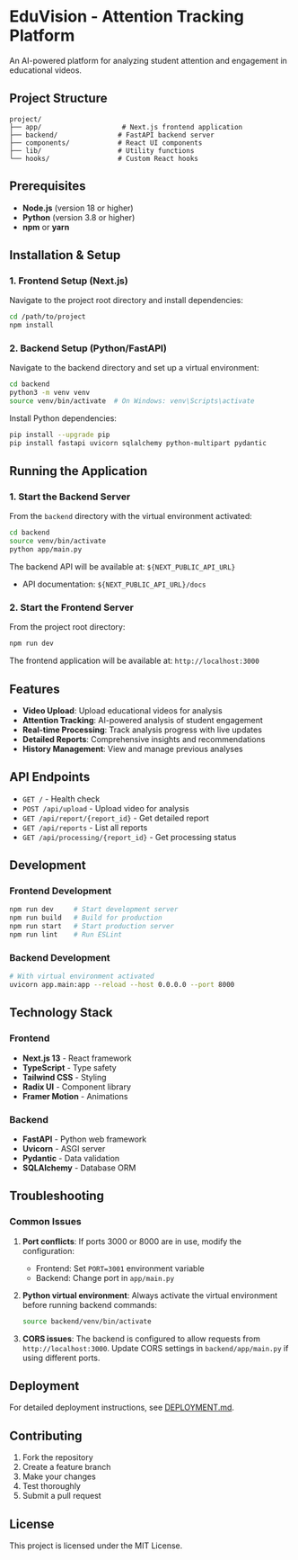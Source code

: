 # EduVision - Attention Tracking Platform

An AI-powered platform for analyzing student attention and engagement in educational videos.

## Project Structure

```
project/
├── app/                    # Next.js frontend application
├── backend/               # FastAPI backend server
├── components/            # React UI components
├── lib/                   # Utility functions
└── hooks/                 # Custom React hooks
```

## Prerequisites

- **Node.js** (version 18 or higher)
- **Python** (version 3.8 or higher)
- **npm** or **yarn**

## Installation & Setup

### 1. Frontend Setup (Next.js)

Navigate to the project root directory and install dependencies:

```bash
cd /path/to/project
npm install
```

### 2. Backend Setup (Python/FastAPI)

Navigate to the backend directory and set up a virtual environment:

```bash
cd backend
python3 -m venv venv
source venv/bin/activate  # On Windows: venv\Scripts\activate
```

Install Python dependencies:

```bash
pip install --upgrade pip
pip install fastapi uvicorn sqlalchemy python-multipart pydantic
```

## Running the Application

### 1. Start the Backend Server

From the `backend` directory with the virtual environment activated:

```bash
cd backend
source venv/bin/activate
python app/main.py
```
The backend API will be available at: `${NEXT_PUBLIC_API_URL}`
- API documentation: `${NEXT_PUBLIC_API_URL}/docs`

### 2. Start the Frontend Server

From the project root directory:

```bash
npm run dev
```

The frontend application will be available at: `http://localhost:3000`

## Features

- **Video Upload**: Upload educational videos for analysis
- **Attention Tracking**: AI-powered analysis of student engagement
- **Real-time Processing**: Track analysis progress with live updates
- **Detailed Reports**: Comprehensive insights and recommendations
- **History Management**: View and manage previous analyses

## API Endpoints

- `GET /` - Health check
- `POST /api/upload` - Upload video for analysis
- `GET /api/report/{report_id}` - Get detailed report
- `GET /api/reports` - List all reports
- `GET /api/processing/{report_id}` - Get processing status

## Development

### Frontend Development
```bash
npm run dev     # Start development server
npm run build   # Build for production
npm run start   # Start production server
npm run lint    # Run ESLint
```

### Backend Development
```bash
# With virtual environment activated
uvicorn app.main:app --reload --host 0.0.0.0 --port 8000
```

## Technology Stack

### Frontend
- **Next.js 13** - React framework
- **TypeScript** - Type safety
- **Tailwind CSS** - Styling
- **Radix UI** - Component library
- **Framer Motion** - Animations

### Backend
- **FastAPI** - Python web framework
- **Uvicorn** - ASGI server
- **Pydantic** - Data validation
- **SQLAlchemy** - Database ORM

## Troubleshooting

### Common Issues

1. **Port conflicts**: If ports 3000 or 8000 are in use, modify the configuration:
   - Frontend: Set `PORT=3001` environment variable
   - Backend: Change port in `app/main.py`

2. **Python virtual environment**: Always activate the virtual environment before running backend commands:
   ```bash
   source backend/venv/bin/activate
   ```

3. **CORS issues**: The backend is configured to allow requests from `http://localhost:3000`. Update CORS settings in `backend/app/main.py` if using different ports.

## Deployment

For detailed deployment instructions, see [DEPLOYMENT.md](./DEPLOYMENT.md).

## Contributing

1. Fork the repository
2. Create a feature branch
3. Make your changes
4. Test thoroughly
5. Submit a pull request

## License

This project is licensed under the MIT License.
